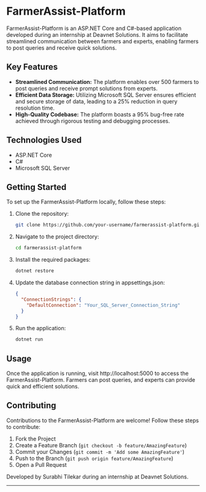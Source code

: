 # FarmerAssist-Platform

FarmerAssist-Platform is an ASP.NET Core and C#-based application developed during an internship at Deavnet Solutions. It aims to facilitate streamlined communication between farmers and experts, enabling farmers to post queries and receive quick solutions.

## Key Features

- **Streamlined Communication:** The platform enables over 500 farmers to post queries and receive prompt solutions from experts.
- **Efficient Data Storage:** Utilizing Microsoft SQL Server ensures efficient and secure storage of data, leading to a 25% reduction in query resolution time.
- **High-Quality Codebase:** The platform boasts a 95% bug-free rate achieved through rigorous testing and debugging processes.

## Technologies Used

- ASP.NET Core
- C#
- Microsoft SQL Server

## Getting Started

To set up the FarmerAssist-Platform locally, follow these steps:

1. Clone the repository:

    ```sh
    git clone https://github.com/your-username/farmerassist-platform.git
    ```

2. Navigate to the project directory:

    ```sh
    cd farmerassist-platform
    ```

3. Install the required packages:

    ```sh
    dotnet restore
    ```

4. Update the database connection string in appsettings.json:

    ```json
    {
      "ConnectionStrings": {
        "DefaultConnection": "Your_SQL_Server_Connection_String"
      }
    }
    ```

5. Run the application:

    ```sh
    dotnet run
    ```

## Usage

Once the application is running, visit http://localhost:5000 to access the FarmerAssist-Platform. Farmers can post queries, and experts can provide quick and efficient solutions.

## Contributing

Contributions to the FarmerAssist-Platform are welcome! Follow these steps to contribute:

1. Fork the Project
2. Create a Feature Branch (`git checkout -b feature/AmazingFeature`)
3. Commit your Changes (`git commit -m 'Add some AmazingFeature'`)
4. Push to the Branch (`git push origin feature/AmazingFeature`)
5. Open a Pull Request


Developed by Surabhi Tilekar during an internship at Deavnet Solutions.

--- 
